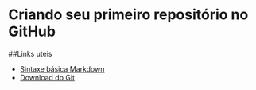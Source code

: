 # Criando seu primeiro repositório no GitHub

##Links uteis

- [Sintaxe básica Markdown](https://www.markdownguide.org/basic-syntax/)
- [Download do Git](https://git-scm.com/downloads)  